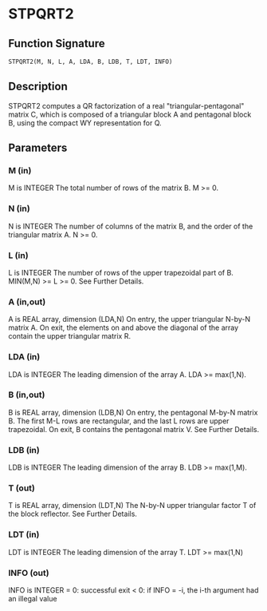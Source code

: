 # STPQRT2

## Function Signature

```fortran
STPQRT2(M, N, L, A, LDA, B, LDB, T, LDT, INFO)
```

## Description


 STPQRT2 computes a QR factorization of a real "triangular-pentagonal"
 matrix C, which is composed of a triangular block A and pentagonal block B,
 using the compact WY representation for Q.

## Parameters

### M (in)

M is INTEGER The total number of rows of the matrix B. M >= 0.

### N (in)

N is INTEGER The number of columns of the matrix B, and the order of the triangular matrix A. N >= 0.

### L (in)

L is INTEGER The number of rows of the upper trapezoidal part of B. MIN(M,N) >= L >= 0. See Further Details.

### A (in,out)

A is REAL array, dimension (LDA,N) On entry, the upper triangular N-by-N matrix A. On exit, the elements on and above the diagonal of the array contain the upper triangular matrix R.

### LDA (in)

LDA is INTEGER The leading dimension of the array A. LDA >= max(1,N).

### B (in,out)

B is REAL array, dimension (LDB,N) On entry, the pentagonal M-by-N matrix B. The first M-L rows are rectangular, and the last L rows are upper trapezoidal. On exit, B contains the pentagonal matrix V. See Further Details.

### LDB (in)

LDB is INTEGER The leading dimension of the array B. LDB >= max(1,M).

### T (out)

T is REAL array, dimension (LDT,N) The N-by-N upper triangular factor T of the block reflector. See Further Details.

### LDT (in)

LDT is INTEGER The leading dimension of the array T. LDT >= max(1,N)

### INFO (out)

INFO is INTEGER = 0: successful exit < 0: if INFO = -i, the i-th argument had an illegal value

